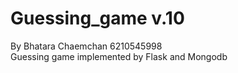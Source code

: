 # Guessing_game v.10
By Bhatara Chaemchan 6210545998    
Guessing game implemented by Flask and Mongodb
